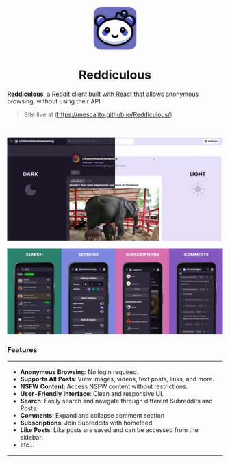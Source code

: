 <p align="center"><img src="/public/icon_big.png" width="100" alt="Reddiculous Logo"></p>

<div align="center">
<h1>Reddiculous</h1>
</div>

**Reddiculous**, a Reddit client built with React that allows anonymous browsing, without using their API.

> Site live at (https://mescalito.github.io/Reddiculous/)

<br/>

![theme](https://github.com/mescalito/Reddiculous/blob/main/landing1.png)

![phone-showcase](https://github.com/mescalito/Reddiculous/blob/main/landing2.png)


### Features

<table>
<tr>
<td>
  
- **Anonymous Browsing**: No login required.
- **Supports All Posts**: View images, videos, text posts, links, and more.
- **NSFW Content**: Access NSFW content without restrictions.
- **User-Friendly Interface**: Clean and responsive UI.
- **Search**: Easily search and navigate through different Subreddits and Posts.
- **Comments**: Expand and collapse comment section
- **Subscriptions**: Join Subreddits with homefeed.
- **Like Posts**: Like posts are saved and can be accessed from the sidebar.
- etc...

</td>
</tr>
</table>

